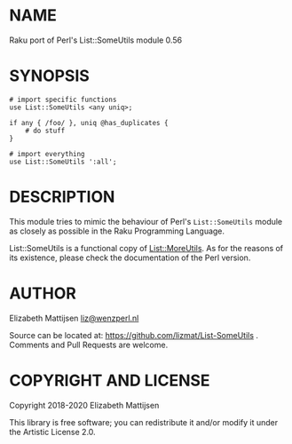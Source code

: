 NAME
====

Raku port of Perl's List::SomeUtils module 0.56

SYNOPSIS
========

    # import specific functions
    use List::SomeUtils <any uniq>;

    if any { /foo/ }, uniq @has_duplicates {
        # do stuff
    }

    # import everything
    use List::SomeUtils ':all';

DESCRIPTION
===========

This module tries to mimic the behaviour of Perl's `List::SomeUtils` module as closely as possible in the Raku Programming Language.

List::SomeUtils is a functional copy of [List::MoreUtils](List::MoreUtils). As for the reasons of its existence, please check the documentation of the Perl version.

AUTHOR
======

Elizabeth Mattijsen <liz@wenzperl.nl>

Source can be located at: https://github.com/lizmat/List-SomeUtils . Comments and Pull Requests are welcome.

COPYRIGHT AND LICENSE
=====================

Copyright 2018-2020 Elizabeth Mattijsen

This library is free software; you can redistribute it and/or modify it under the Artistic License 2.0.


